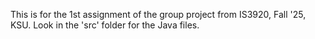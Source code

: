 This is for the 1st assignment of the group project from IS3920, Fall '25, KSU.  Look in the 'src' folder for the Java files.
